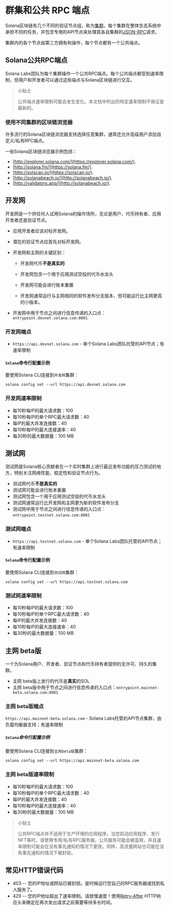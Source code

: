 # 群集和公共 RPC 端点

Solana区块链有几个不同的验证节点组，称为[集群](https://solana.com/zh/docs/core/clusters)。每个集群在整体生态系统中承担不同的任务，并包含专用的API节点来处理其各自集群的[JSON-RPC](https://solana.com/zh/docs/rpc)请求。

集群内的各个节点由第三方拥有和操作，每个节点都有一个公共端点。

## Solana公共RPC端点

Solana Labs团队为每个集群操作一个公共RPC端点。每个公共端点都受到速率限制，但用户和开发者可以通过这些端点与Solana区块链进行交互。

> 小贴士
>
> 公共端点速率限制可能会发生变化。本文档中列出的特定速率限制不保证是最新的。

### 使用不同集群的区块链浏览器

许多流行的Solana区块链浏览器支持选择任意集群，通常还允许高级用户添加自定义/私有RPC端点。

一些Solana区块链浏览器示例包括：

- [http://explorer.solana.com/](https://explorer.solana.com/).
- [http://solana.fm/](https://solana.fm/).
- [http://solscan.io/](https://solscan.io/).
- [http://solanabeach.io/](http://solanabeach.io/).
- [http://validators.app/](http://solanabeach.io/).

## 开发网

开发网是一个供任何人试用Solana的操作场所，无论是用户、代币持有者、应用开发者还是验证节点。

- 应用开发者应该对标开发网。
- 潜在的验证节点应首先对标开发网。

- 开发网和主网的关键区别：

  - 开发网代币**不是真实的**

  - 开发网包含一个用于应用测试空投的代币水龙头

  - 开发网可能会进行账本重置

  - 开发网通常运行与主网相同的软件发布分支版本，但可能运行比主网更高的小版本。

- 开发网中用于节点之间进行信息传递的入口点：`entrypoint.devnet.solana.com:8001`

### 开发网端点

- `https://api.devnet.solana.com` - 单个Solana Labs团队托管的API节点；有速率限制

#### `Solana`命令行配置示例

要使用Solana CLI连接到`开发网`集群：

```shell
solana config set --url https://api.devnet.solana.com
```

### 开发网速率限制

- 每10秒每IP的最大请求数：100
- 每10秒每IP的单个RPC最大请求数：40
- 每IP的最大并发连接数：40
- 每10秒每IP的最大连接速率：40
- 每30秒的最大数据量：100 MB

## 测试网

测试网是Solana核心贡献者在一个实时集群上进行最近发布功能的压力测试的地方，特别关注网络性能、稳定性和验证节点行为。

- 测试网代币**不是真实的**
- 测试网可能会进行账本重置
- 测试网包含一个用于应用测试空投的代币水龙头
- 测试网通常运行比开发网和主网更为新的软件发布分支
- 测试网中用于节点之间进行信息传递的入口点：`entrypoint.testnet.solana.com:8001`

### 测试网端点

- `https://api.testnet.solana.com` - 单个Solana Labs团队托管的API节点；有速率限制

#### `Solana`命令行配置示例
要使用Solana CLI连接到`测试网`集群：

```shell
solana config set --url https://api.testnet.solana.com
```

### 测试网速率限制

- 每10秒每IP的最大请求数：100
- 每10秒每IP的单个RPC最大请求数：40
- 每IP的最大并发连接数：40
- 每10秒每IP的最大连接速率：40
- 每30秒的最大数据量：100 MB

## 主网 beta版

一个为Solana用户、开发者、验证节点和代币持有者提供的无许可、持久的集群。
- 主网 beta版上发行的代币是**真实**的SOL
- 主网 beta版中用于节点之间进行信息传递的入口点：`entrypoint.mainnet-beta.solana.com:8001`

### 主网 beta版端点
`https://api.mainnet-beta.solana.com` - Solana Labs托管的API节点集群，由负载均衡器支持；有速率限制

##### `Solana`命令行配置示例
要使用Solana CLI连接到`主网beta版`集群：

```shell
solana config set --url https://api.mainnet-beta.solana.com
```

### 主网 beta版速率限制

- 每10秒每IP的最大请求数：100
- 每10秒每IP的单个RPC最大请求数：40
- 每IP的最大并发连接数：40
- 每10秒每IP的最大连接速率：40
- 每30秒的最大数据量：100 MB

> 小贴士
>
> 公共RPC端点并不适用于生产环境的应用程序。当您启动应用程序、发行NFT等时，请使用专用/私有RPC服务器。公共服务可能会被滥用，并且速率限制可能会在没有事先通知的情况下更改。同样，高流量网站也可能在没有事先通知的情况下被封锁。

## 常见HTTP错误代码

- 403 -- 您的IP地址或网站已被封锁。是时候运行您自己的RPC服务器或找到私人服务了。
- 429 -- 您的IP地址超出了速率限制。请放慢速度！使用[Retry-After](https://developer.mozilla.org/en-US/docs/Web/HTTP/Headers/Retry-After) HTTP响应头来确定在再次发出请求之前需要等待多长时间。
